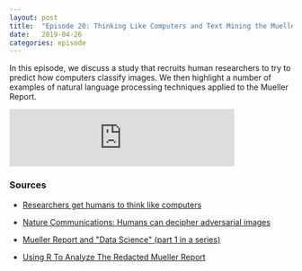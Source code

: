 ```yaml
---
layout: post
title:  "Episode 20: Thinking Like Computers and Text Mining the Mueller Report"
date:   2019-04-26
categories: episode
---
```


In this episode, we discuss a study that recruits human researchers to try to predict how computers classify images. We then highlight a number of examples of natural language processing techniques applied to the Mueller Report. 

<iframe src="https://anchor.fm/databytes/embed/episodes/20-Thinking-Like-Computers-and-Text-Mining-the-Mueller-Report-e3o0tg" height="102px" width="400px" frameborder="0" scrolling="no"></iframe>

### Sources

* [Researchers get humans to think like computers](https://www.sciencedaily.com/releases/2019/03/190322090239.htm)

* [Nature Communications: Humans can decipher adversarial images](https://www.nature.com/articles/s41467-019-08931-6.pdf)

* [Mueller Report and "Data Science" (part 1 in a series)](https://spdustin.gitlab.io/the-mueller-report/Part%201.html)

* [Using R To Analyze The Redacted Mueller Report](https://www.jlukito.com/blog/2019/4/20/using-r-to-analyze-the-redacted-mueller-report)